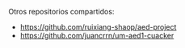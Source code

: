 Otros repositorios compartidos:

- https://github.com/ruixiang-shaop/aed-project
- https://github.com/juancrrn/um-aed1-cuacker
